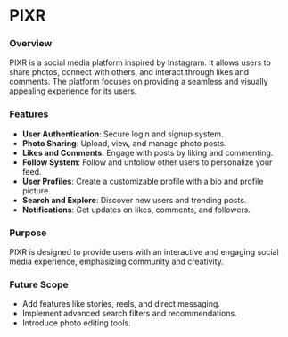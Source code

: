 # **PIXR**

### **Overview**
PIXR is a social media platform inspired by Instagram. It allows users to share photos, connect with others, and interact through likes and comments. The platform focuses on providing a seamless and visually appealing experience for its users.

### **Features**
- **User Authentication**: Secure login and signup system.
- **Photo Sharing**: Upload, view, and manage photo posts.
- **Likes and Comments**: Engage with posts by liking and commenting.
- **Follow System**: Follow and unfollow other users to personalize your feed.
- **User Profiles**: Create a customizable profile with a bio and profile picture.
- **Search and Explore**: Discover new users and trending posts.
- **Notifications**: Get updates on likes, comments, and followers.

### **Purpose**
PIXR is designed to provide users with an interactive and engaging social media experience, emphasizing community and creativity.

### **Future Scope**
- Add features like stories, reels, and direct messaging.
- Implement advanced search filters and recommendations.
- Introduce photo editing tools.
